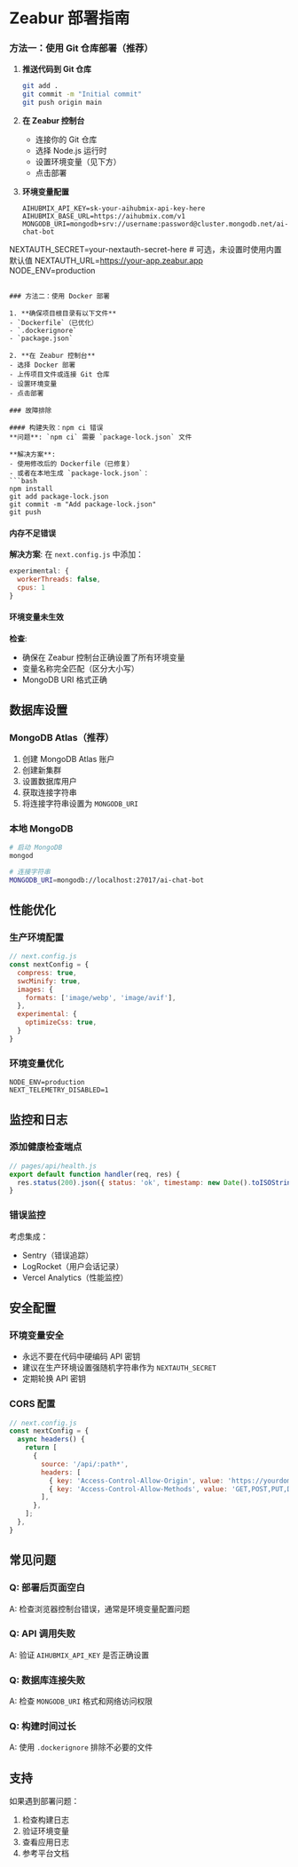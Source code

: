 # Zeabur 部署指南

### 方法一：使用 Git 仓库部署（推荐）

1. **推送代码到 Git 仓库**
   ```bash
   git add .
   git commit -m "Initial commit"
   git push origin main
   ```

2. **在 Zeabur 控制台**
   - 连接你的 Git 仓库
   - 选择 Node.js 运行时
   - 设置环境变量（见下方）
   - 点击部署

3. **环境变量配置**
   ```
   AIHUBMIX_API_KEY=sk-your-aihubmix-api-key-here
   AIHUBMIX_BASE_URL=https://aihubmix.com/v1
   MONGODB_URI=mongodb+srv://username:password@cluster.mongodb.net/ai-chat-bot
  NEXTAUTH_SECRET=your-nextauth-secret-here # 可选，未设置时使用内置默认值
   NEXTAUTH_URL=https://your-app.zeabur.app
   NODE_ENV=production
   ```

### 方法二：使用 Docker 部署

1. **确保项目根目录有以下文件**
   - `Dockerfile`（已优化）
   - `.dockerignore`
   - `package.json`

2. **在 Zeabur 控制台**
   - 选择 Docker 部署
   - 上传项目文件或连接 Git 仓库
   - 设置环境变量
   - 点击部署

### 故障排除

#### 构建失败：npm ci 错误
**问题**: `npm ci` 需要 `package-lock.json` 文件

**解决方案**: 
- 使用修改后的 Dockerfile（已修复）
- 或者在本地生成 `package-lock.json`：
  ```bash
  npm install
  git add package-lock.json
  git commit -m "Add package-lock.json"
  git push
  ```

#### 内存不足错误
**解决方案**: 在 `next.config.js` 中添加：
```javascript
experimental: {
  workerThreads: false,
  cpus: 1
}
```

#### 环境变量未生效
**检查**:
- 确保在 Zeabur 控制台正确设置了所有环境变量
- 变量名称完全匹配（区分大小写）
- MongoDB URI 格式正确



## 数据库设置

### MongoDB Atlas（推荐）
1. 创建 MongoDB Atlas 账户
2. 创建新集群
3. 设置数据库用户
4. 获取连接字符串
5. 将连接字符串设置为 `MONGODB_URI`

### 本地 MongoDB
```bash
# 启动 MongoDB
mongod

# 连接字符串
MONGODB_URI=mongodb://localhost:27017/ai-chat-bot
```

## 性能优化

### 生产环境配置
```javascript
// next.config.js
const nextConfig = {
  compress: true,
  swcMinify: true,
  images: {
    formats: ['image/webp', 'image/avif'],
  },
  experimental: {
    optimizeCss: true,
  }
}
```

### 环境变量优化
```env
NODE_ENV=production
NEXT_TELEMETRY_DISABLED=1
```

## 监控和日志

### 添加健康检查端点
```javascript
// pages/api/health.js
export default function handler(req, res) {
  res.status(200).json({ status: 'ok', timestamp: new Date().toISOString() });
}
```

### 错误监控
考虑集成：
- Sentry（错误追踪）
- LogRocket（用户会话记录）
- Vercel Analytics（性能监控）

## 安全配置

### 环境变量安全
- 永远不要在代码中硬编码 API 密钥
- 建议在生产环境设置强随机字符串作为 `NEXTAUTH_SECRET`
- 定期轮换 API 密钥

### CORS 配置
```javascript
// next.config.js
const nextConfig = {
  async headers() {
    return [
      {
        source: '/api/:path*',
        headers: [
          { key: 'Access-Control-Allow-Origin', value: 'https://yourdomain.com' },
          { key: 'Access-Control-Allow-Methods', value: 'GET,POST,PUT,DELETE' },
        ],
      },
    ];
  },
}
```

## 常见问题

### Q: 部署后页面空白
A: 检查浏览器控制台错误，通常是环境变量配置问题

### Q: API 调用失败
A: 验证 `AIHUBMIX_API_KEY` 是否正确设置

### Q: 数据库连接失败
A: 检查 `MONGODB_URI` 格式和网络访问权限

### Q: 构建时间过长
A: 使用 `.dockerignore` 排除不必要的文件

## 支持

如果遇到部署问题：
1. 检查构建日志
2. 验证环境变量
3. 查看应用日志
4. 参考平台文档
